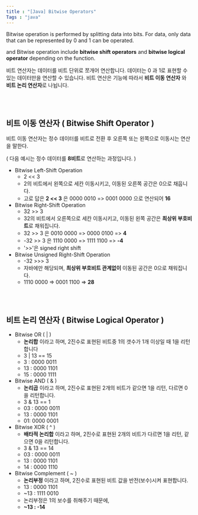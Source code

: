 ```yaml
---
title : "[Java] Bitwise Operators"
Tags : "java"
---
```






Bitwise operation is performed by splitting data into bits. For data, only data that can be represented by 0 and 1 can be operated.

and Bitwise operation include **bitwise shift operators** and **bitwise logical operator** depending on the function.



비트 연산자는 데이터를 비트 단위로 쪼개어 연산합니다. 데이터는 0 과 1로 표현할 수 있는 데이터만을 연산할 수 있습니다. 비트 연산은 기능에 따라서 **비트 이동 연산자** 와 **비트 논리 연산자**로 나뉩니다.





<br>

<br>

## 비트 이동 연산자 ( Bitwise Shift Operator )

비트 이동 연산자는 정수 데이터를 비트로 전환  후 오른쪽 또는 왼쪽으로 이동시는 연산을 말한다.

( 다음 예시는 정수 데이터를 **8비트**로 연산하는 과정입니다. )

- Bitwise Left-Shift Operation
  - 2 << 3
  - 2의 비트에서 왼쪽으로 세칸 이동시키고, 이동된 오른쪽 공간은 0으로 채웁니다.
  - 고로 답은 **2 << 3** 은 0000 0010 => 0001 0000 으로 연산되어 **16**
- Bitwise Right-Shift Operation
  - 32 >> 3
  - 32의 비트에서 오른쪽으로 세칸 이동시키고, 이동된 왼쪽 공간은 **최상위 부호비트**로 채워집니다.
  - 32 >> 3 은 0010 0000 => 0000 0100 => **4**
  - -32 >> 3 은 1110 0000 => 1111 1100 => **-4** 
  - '>>'은  signed right shift 
- Bitwise Unsigned Right-Shift Operation
  - -32 >>> 3
  - 자바에만 해당되며, **최상위 부호비트 관계없이** 이동된 공간은 0으로 채워집니다.
  - 1110 0000 => 0001 1100 => **28**

<br>

<br>

## 비트 논리 연산자 ( Bitwise Logical Operator )

- Bitwise OR ( | )
  - **논리합** 이라고 하며, 2진수로 표현된 비트중 1의 갯수가 1개 이상일 때 1을 리턴합니다
  - 3 | 13 == 15
  - 3 : 0000 0011
  - 13 : 0000 1101
  - 15 : 0000 1111
- Bitwise AND ( & )
  - **논리곱** 이라고 하며, 2진수로 표현된 2개의 비트가 같으면 1을 리턴, 다르면 0을 리턴합니다.
  - 3 & 13 == 1
  - 03 : 0000 0011
  - 13 : 0000 1101
  - 01: 0000 0001
- Bitwise XOR ( ^ )
  - **배타적 논리합** 이라고 하며, 2진수로 표현된 2개의 비트가 다르면 1을 리턴, 같으면 0을 리턴합니다.
  - 3 & 13 == 14
  - 03 : 0000 0011
  - 13 : 0000 1101
  - 14 : 0000 1110
- Bitwise Complement ( ~ )
  - **논리부정** 이라고 하며, 2진수로 표현된 비트 값을 반전(보수)시켜 표현합니다.
  - 13 : 0000 1101
  - ~13 : 1111 0010 
  - 논리부정은 1의 보수를 취해주기 때문에,
  - **~13 : -14**